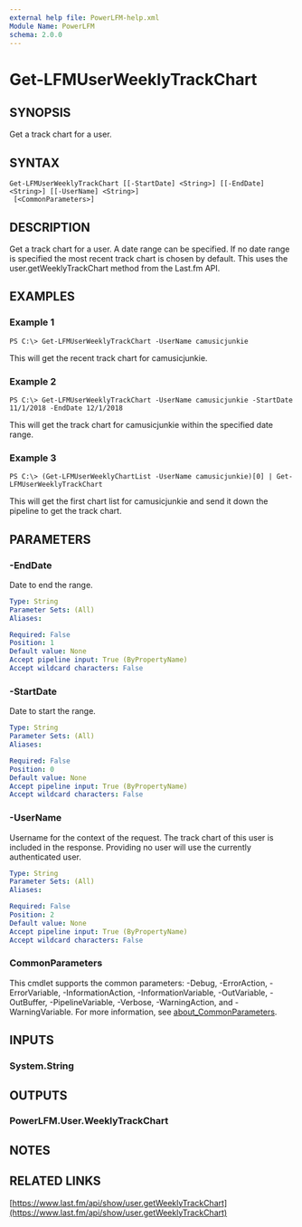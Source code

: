 ```yaml
---
external help file: PowerLFM-help.xml
Module Name: PowerLFM
schema: 2.0.0
---
```


# Get-LFMUserWeeklyTrackChart

## SYNOPSIS

Get a track chart for a user.

## SYNTAX

```text
Get-LFMUserWeeklyTrackChart [[-StartDate] <String>] [[-EndDate] <String>] [[-UserName] <String>]
 [<CommonParameters>]
```

## DESCRIPTION

Get a track chart for a user. A date range can be specified. If no date range is specified the most recent track chart is chosen by default. This uses the user.getWeeklyTrackChart method from the Last.fm API.

## EXAMPLES

### Example 1

```text
PS C:\> Get-LFMUserWeeklyTrackChart -UserName camusicjunkie
```

This will get the recent track chart for camusicjunkie.

### Example 2

```text
PS C:\> Get-LFMUserWeeklyTrackChart -UserName camusicjunkie -StartDate 11/1/2018 -EndDate 12/1/2018
```

This will get the track chart for camusicjunkie within the specified date range.

### Example 3

```text
PS C:\> (Get-LFMUserWeeklyChartList -UserName camusicjunkie)[0] | Get-LFMUserWeeklyTrackChart
```

This will get the first chart list for camusicjunkie and send it down the pipeline to get the track chart.

## PARAMETERS

### -EndDate

Date to end the range.

```yaml
Type: String
Parameter Sets: (All)
Aliases:

Required: False
Position: 1
Default value: None
Accept pipeline input: True (ByPropertyName)
Accept wildcard characters: False
```

### -StartDate

Date to start the range.

```yaml
Type: String
Parameter Sets: (All)
Aliases:

Required: False
Position: 0
Default value: None
Accept pipeline input: True (ByPropertyName)
Accept wildcard characters: False
```

### -UserName

Username for the context of the request. The track chart of this user is included in the response. Providing no user will use the currently authenticated user.

```yaml
Type: String
Parameter Sets: (All)
Aliases:

Required: False
Position: 2
Default value: None
Accept pipeline input: True (ByPropertyName)
Accept wildcard characters: False
```

### CommonParameters

This cmdlet supports the common parameters: -Debug, -ErrorAction, -ErrorVariable, -InformationAction, -InformationVariable, -OutVariable, -OutBuffer, -PipelineVariable, -Verbose, -WarningAction, and -WarningVariable. For more information, see [about\_CommonParameters](http://go.microsoft.com/fwlink/?LinkID=113216).

## INPUTS

### System.String

## OUTPUTS

### PowerLFM.User.WeeklyTrackChart

## NOTES

## RELATED LINKS

[https://www.last.fm/api/show/user.getWeeklyTrackChart](https://www.last.fm/api/show/user.getWeeklyTrackChart)

